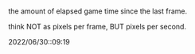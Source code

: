 # 
the amount of elapsed game time since the last frame.

think NOT as pixels per frame, BUT pixels per second.

2022/06/30::09:19
